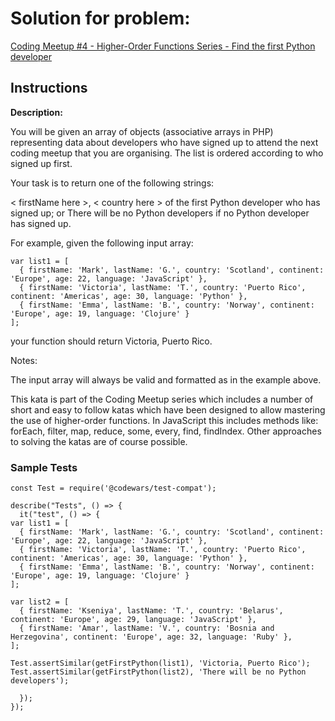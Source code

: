 # Solution for problem:

[Coding Meetup #4 - Higher-Order Functions Series - Find the first Python developer](https://www.codewars.com/kata/5827bc50f524dd029d0005f2)

## Instructions

**Description:**

You will be given an array of objects (associative arrays in PHP) representing data about developers who have signed up to attend the next coding meetup that you are organising. The list is ordered according to who signed up first.

Your task is to return one of the following strings:

< firstName here >, < country here > of the first Python developer who has signed up; or
There will be no Python developers if no Python developer has signed up.

For example, given the following input array:

```plaintext
var list1 = [
  { firstName: 'Mark', lastName: 'G.', country: 'Scotland', continent: 'Europe', age: 22, language: 'JavaScript' },
  { firstName: 'Victoria', lastName: 'T.', country: 'Puerto Rico', continent: 'Americas', age: 30, language: 'Python' },
  { firstName: 'Emma', lastName: 'B.', country: 'Norway', continent: 'Europe', age: 19, language: 'Clojure' }
];
```

your function should return Victoria, Puerto Rico.

Notes:

The input array will always be valid and formatted as in the example above.

This kata is part of the Coding Meetup series which includes a number of short and easy to follow katas which have been designed to allow mastering the use of higher-order functions. In JavaScript this includes methods like: forEach, filter, map, reduce, some, every, find, findIndex. Other approaches to solving the katas are of course possible.

### Sample Tests

```plaintext
const Test = require('@codewars/test-compat');

describe("Tests", () => {
  it("test", () => {
var list1 = [
  { firstName: 'Mark', lastName: 'G.', country: 'Scotland', continent: 'Europe', age: 22, language: 'JavaScript' },
  { firstName: 'Victoria', lastName: 'T.', country: 'Puerto Rico', continent: 'Americas', age: 30, language: 'Python' },
  { firstName: 'Emma', lastName: 'B.', country: 'Norway', continent: 'Europe', age: 19, language: 'Clojure' }
];

var list2 = [
  { firstName: 'Kseniya', lastName: 'T.', country: 'Belarus', continent: 'Europe', age: 29, language: 'JavaScript' },
  { firstName: 'Amar', lastName: 'V.', country: 'Bosnia and Herzegovina', continent: 'Europe', age: 32, language: 'Ruby' },
];

Test.assertSimilar(getFirstPython(list1), 'Victoria, Puerto Rico');
Test.assertSimilar(getFirstPython(list2), 'There will be no Python developers');

  });
});
```
